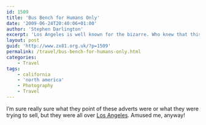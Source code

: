 ```yaml
---
id: 1509
title: 'Bus Bench for Humans Only'
date: '2009-06-24T20:40:06+01:00'
author: 'Stephen Darlington'
excerpt: 'Los Angeles is well known for the bizarre. Who knew that this extended to bus stops?'
layout: post
guid: 'http://www.zx81.org.uk/?p=1509'
permalink: /travel/bus-bench-for-humans-only.html
categories:
    - Travel
tags:
    - california
    - 'north america'
    - Photography
    - Travel
---
```


I’m sure really sure what they point of these adverts were or what they were trying to sell, but they were all over [Los Angeles](http://www.zx81.org.uk/travel/los-angeles.html). Amused me, anyway!
